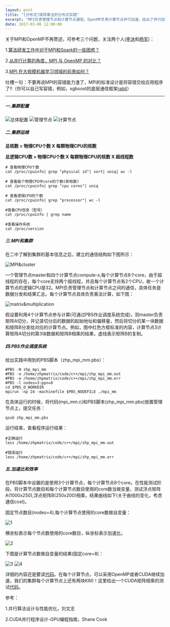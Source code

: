 ```yaml
---
layout: post
title: "[分布式]矩阵乘法的分布式实践"
excerpt: "MPI负责管理节点和计算节点通信，OpenMP负责计算节点并行加速，给出了并行加速比和效率曲线"
date: 2017-03-06 12:00:00
---
```


关于MPI和OpenMP不再赘述，可参考三个问题，关注两个人([李沐](https://www.zhihu.com/people/li-mu-23/answers)和[杨军](https://www.zhihu.com/people/yang-jun-14/answers))：

1.[算法研发工作中对于MPI和Spark的一些困惑？](https://www.zhihu.com/question/26887082)

2.[从并行计算的角度，MPI 与 OpenMP 的对比？](https://www.zhihu.com/question/20188244)

3.[MPI 在大规模机器学习领域的前景如何？](https://www.zhihu.com/question/55119470)

吐槽一句：不要再说MPI的容错能力渣了，MPI的标准设计是将容错交给应用程序了!!（你可以自己写容错，例如，xgboost的底层通信框架[rabit](https://github.com/dmlc/rabit/tree/a9a2a69dc1144180a43f7d2d1097264482be7817)）

---

##### 一.集群配置

![总体配置](http://wx2.sinaimg.cn/mw690/aba7d18bgy1fdd0j7byx3j20mj08y0tq.jpg)
![管理节点](http://wx1.sinaimg.cn/mw690/aba7d18bgy1fdd0jct9bdj20me085jsc.jpg)
![计算节点](http://wx4.sinaimg.cn/mw690/aba7d18bgy1fdd0jgpasuj20ma0810tl.jpg)

##### 二.集群运维

**总核数 = 物理CPU个数 X 每颗物理CPU的核数**

**总逻辑CPU数 = 物理CPU个数 X 每颗物理CPU的核数 X 超线程数**

    # 查看物理CPU个数
    cat /proc/cpuinfo| grep "physical id"| sort| uniq| wc -l

    # 查看每个物理CPU中core的个数(即核数)
    cat /proc/cpuinfo| grep "cpu cores"| uniq

    # 查看逻辑CPU的个数
    cat /proc/cpuinfo| grep "processor"| wc -l

    #查看CPU信息（型号）
    cat /proc/cpuinfo | grep name

    #查看操作系统
    cat /proc/version

##### 三.MPI和集群

在二中了解到集群的基本信息之后，建立的通信结构如下图所示：

![MPI&cluster](http://wx4.sinaimg.cn/mw690/aba7d18bgy1fdd0luery5j20n40iy74d.jpg)

一个管理节点master和四个计算节点compute-x,每个计算节点8个core，由于超线程的存在，每个core支持两个超线程，并且每个计算节点有2个CPU，故一个计算节点的逻辑CPU是32。MPI负责管理节点和计算节点之间的通信，具体任务是数据分发和结果汇总。每个计算节点具体负责乘法计算，如下图：

![matrix&multiplication](http://wx3.sinaimg.cn/mw690/aba7d18bgy1fdd1yzf5b1j20z00dcglk.jpg)

假设要利用4个计算节点参与计算(可通过PBS作业调度系统完成)，则master负责矩阵A切分，并记录切分后的数据的起始地址和偏移量，然后将切分的某一块数据和矩阵B分发给对应的计算节点。例如，图中红色方框标准的内容，计算节点3计算矩阵A切分的第3块数据和矩阵B相乘的结果，虚线表示矩阵B的复制。

##### 四.PBS作业调度系统

给出实践中用到的PBS脚本（zhp_mpi_mm.pbs）：

    #PBS -N zhp_mpi_mm
    #PBS -o /home/zhpmatrix/code/c++/mpi/zhp_mpi_mm.out
    #PBS -e /home/zhpmatrix/code/c++/mpi/zhp_mpi_mm.err
    #PBS -l nodes=3:ppn=8
    cd $PBS_O_WORKDIR
    mpirun -np 24 -machinefile $PBS_NODEFILE ./mpi_mm
                                                       

在具体运行的时候，将代码(mpi_mm.c)和PBS脚本(zhp_mpi_mm.pbs)放置管理节点上，提交任务：

    qsub zhp_mpi_mm.pbs

运行结束，查看程序运行结果：
    
    #正确运行
    less /home/zhpmatrix/code/c++/mpi/zhp_mpi_mm.out

    #错误运行
    less /home/zhpmatrix/code/c++/mpi/zhp_mpi_mm.err

##### 五.加速比和效率

在PBS脚本中设置的是使用3个计算节点，每个计算节点8个core。在性能测试阶段，将计算节点数目和每个计算节点数目使用的core数当做变量，测试浮点矩阵A(1000x250),浮点矩阵B(250x200)相乘，结果曲线如下(关于曲线的变化，考虑通信cost)。

固定节点数目(nodes=4),每个计算节点使用的core数做自变量：

![1](http://wx3.sinaimg.cn/mw690/aba7d18bgy1fdd0l1ysd7j20kw0ckq3g.jpg)

横坐标表示每个节点数使用的core数目，纵坐标表示加速比。

![2](http://wx1.sinaimg.cn/mw690/aba7d18bgy1fdd0jwwv5rj20kw0ckwf2.jpg)

下图是计算节点数做自变量的结果(固定core=8)：

![3](http://wx2.sinaimg.cn/mw690/aba7d18bgy1fdd0l8s6raj20kw0ckdg9.jpg)
![4](http://wx3.sinaimg.cn/mw690/aba7d18bgy1fdd0k4pwufj20kw0ck0t7.jpg)

详细的内容还是要读[代码](https://github.com/zhpmatrix/parallel-computing/tree/master/matrix_multiplication_with_MPI)。在每个计算节点，可以采用OpenMP或者CUDA继续加速，我们的集群每个计算节点上还有两块K80！这里给出一个CUDA矩阵相乘的测试[代码](https://github.com/zhpmatrix/parallel-computing/tree/master/matrix_multiplication_with_CUDA)。

参考：

1.并行算法设计与性能优化，刘文志

2.CUDA并行程序设计-GPU编程指南，Shane Cook






